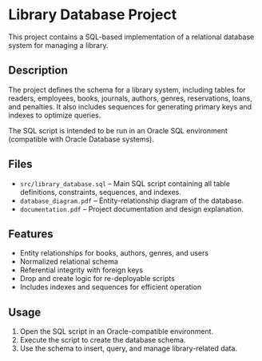 # Library Database Project

This project contains a SQL-based implementation of a relational database system for managing a library.

## Description

The project defines the schema for a library system, including tables for readers, employees, books, journals, authors, genres, reservations, loans, and penalties. It also includes sequences for generating primary keys and indexes to optimize queries.

The SQL script is intended to be run in an Oracle SQL environment (compatible with Oracle Database systems).

## Files

- `src/library_database.sql` – Main SQL script containing all table definitions, constraints, sequences, and indexes.
- `database_diagram.pdf` – Entity-relationship diagram of the database.
- `documentation.pdf` – Project documentation and design explanation.

## Features

- Entity relationships for books, authors, genres, and users
- Normalized relational schema
- Referential integrity with foreign keys
- Drop and create logic for re-deployable scripts
- Includes indexes and sequences for efficient operation

## Usage

1. Open the SQL script in an Oracle-compatible environment.
2. Execute the script to create the database schema.
3. Use the schema to insert, query, and manage library-related data.
